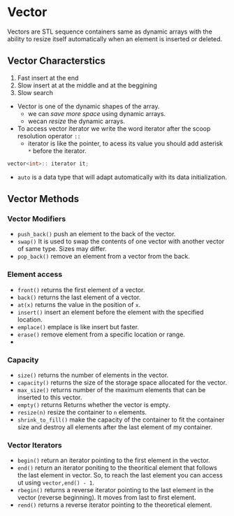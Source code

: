 # Vector

Vectors are STL sequence containers same as dynamic arrays with the ability to resize itself automatically when an element is inserted or deleted.

## Vector Characterstics

1. Fast insert at the end
2. Slow insert at at the middle and at the beggining
3. Slow search

- Vector is one of the dynamic shapes of the array.
  - we can *save more space* using dynamic arrays.
  - wecan *resize* the dynamic arrays.
- To access vector iterator we write the word iterator after the scoop resolution operator `::`
  - iterator is like the pointer, to acess its value you should add asterisk `*` before the iterator.
```c++
vector<int>:: iterator it;  
```
- `auto` is a data type that will adapt automatically with its data initialization.



## Vector Methods

### Vector Modifiers
- `push_back()` push an element to the back of the vector.
- `swap()` It is used to swap the contents of one vector with another vector of same type. Sizes may differ.
- `pop_back()` remove an element from a vector from the back.


### Element access
- `front()` returns the first element of a vector.
- `back()` returns the last element of a vector.
- `at(x)` returns the value in the position of `x`.
- `insert()` insert an element before the element with the specified location.
- `emplace()` emplace is like insert but faster.
- `erase()` remove element from a specific location or range.
- 

### Capacity
- `size()` returns the number of elements in the vector.
- `capacity()` returns the size of the storage space allocated for the vector.
- `max_size()` returns number of the maximum elements that can be inserted to this vector.
- `empty()` returns Returns whether the vector is empty.
- `resize(n)` resize the container to `n` elements.
- `shrink_to_fill()` make the capacity of the container to fit the container size and destroy all elements after the last element of my container.

### Vector Iterators
- `begin()` return an iterator pointing to the first element in the vector.
- `end()` return an iterator poniting to the theoritical element that follows the last element in vector. So, to reach the last element you can access ut using `vector,end() - 1`.
- `rbegin()` returns a reverse iterator pointing to the last element in the vector (reverse beginning). It moves from last to first element.
- `rend()` returns a reverse iterator pointing to the theoretical element.